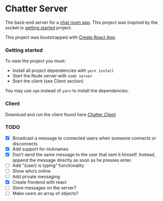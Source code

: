 # Chatter Server

The back-end server for a [chat room app](https://github.com/jeanmarcjones/chatter). This project was inspired by the 
socket.io [getting started](http://socket.io/get-started/chat/) project.

This project was bootstrapped with [Create React App](https://github.com/facebookincubator/create-react-app).

### Getting started

To view the project you must:

* Install all project dependencies with `yarn install`
* Start the Node server with `node server`
* Start the client (see Client section)

You may use `npm` instead of `yarn` to install the dependencies.

### Client

Download and run the client found here [Chatter Client](https://github.com/jeanmarcjones/chatter)

### TODO

- [x] Broadcast a message to connected users when someone connects or disconnects
- [x] Add support for nicknames
- [x] Don’t send the same message to the user that sent it himself. Instead, append the message directly as soon as he presses enter.
- [ ] Add “{user} is typing” functionality
- [ ] Show who’s online
- [ ] Add private messaging
- [x] Create frontend with react
- [ ] Store messages on the server?
- [ ] Make users an array of objects?
